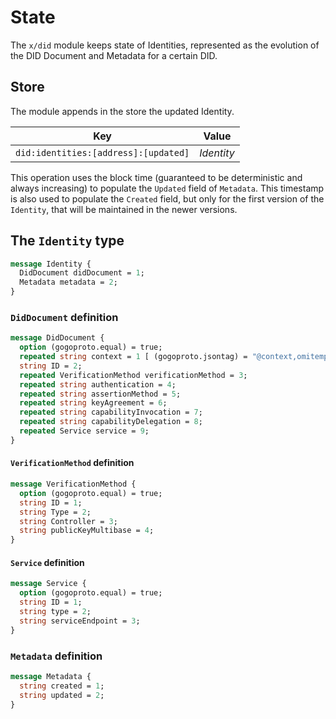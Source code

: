 <!--
order: 1
-->

# State

The `x/did` module keeps state of Identities, represented as the evolution of the DID Document and Metadata for a certain DID.

## Store

The module appends in the store the updated Identity.

| Key | Value |
| ------- | ---------- | 
| `did:identities:[address]:[updated]` | _Identity_ |

This operation uses the block time (guaranteed to be deterministic and always increasing) to populate the `Updated` field of `Metadata`. 
This timestamp is also used to populate the `Created` field, but only for the first version of the `Identity`, that will be maintained in the newer versions.

## The `Identity` type

```protobuf
message Identity {
  DidDocument didDocument = 1;
  Metadata metadata = 2;
}
```

### `DidDocument` definition

```protobuf
message DidDocument {
  option (gogoproto.equal) = true;
  repeated string context = 1 [ (gogoproto.jsontag) = "@context,omitempty" ];
  string ID = 2;
  repeated VerificationMethod verificationMethod = 3;
  repeated string authentication = 4;
  repeated string assertionMethod = 5;
  repeated string keyAgreement = 6;
  repeated string capabilityInvocation = 7;
  repeated string capabilityDelegation = 8;
  repeated Service service = 9;
}
```

#### `VerificationMethod` definition

```protobuf
message VerificationMethod {
  option (gogoproto.equal) = true;
  string ID = 1;
  string Type = 2;
  string Controller = 3;
  string publicKeyMultibase = 4;
}
```

#### `Service` definition

```protobuf
message Service {
  option (gogoproto.equal) = true;
  string ID = 1;
  string type = 2;
  string serviceEndpoint = 3;
}
```

### `Metadata` definition

```protobuf
message Metadata {
  string created = 1;
  string updated = 2;
}
```
